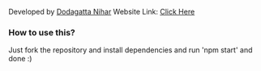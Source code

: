 


Developed by [Dodagatta Nihar](https://instagram.com/niihaaarrrr)
Website Link: [Click Here](https://react-love-letter.vercel.app)

### How to use this?
Just fork the repository and install dependencies and run 'npm start' and done :)

